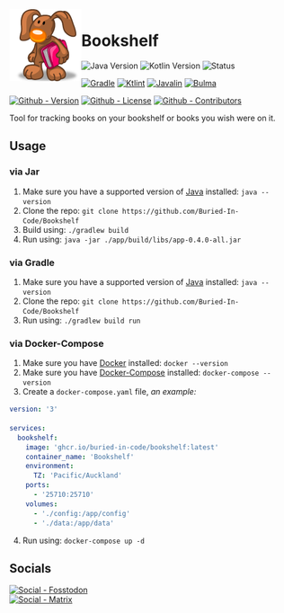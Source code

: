 <img src="./app/src/main/resources/static/img/logo.png" align="left" width="128" height="128" alt="Bookshelf Logo"/>

# Bookshelf

![Java Version](https://img.shields.io/badge/Temurin-17-green?style=flat-square&logo=eclipse-adoptium)
![Kotlin Version](https://img.shields.io/badge/Kotlin-2.0.20-green?style=flat-square&logo=kotlin)
![Status](https://img.shields.io/badge/Status-Beta-yellowgreen?style=flat-square)

[![Gradle](https://img.shields.io/badge/Gradle-8.10-informational?style=flat-square&logo=gradle)](https://github.com/gradle/gradle)
[![Ktlint](https://img.shields.io/badge/Ktlint-1.3.1-informational?style=flat-square)](https://github.com/pinterest/ktlint)
[![Javalin](https://img.shields.io/badge/Javalin-6.3.0-informational?style=flat-square)](https://github.com/javalin/javalin)
[![Bulma](https://img.shields.io/badge/Bulma-1.0.1-informational?style=flat-square)](https://github.com/jgthms/bulma)

[![Github - Version](https://img.shields.io/github/v/tag/Buried-In-Code/Bookshelf?logo=Github&label=Version&style=flat-square)](https://github.com/Buried-In-Code/Bookshelf/tags)
[![Github - License](https://img.shields.io/github/license/Buried-In-Code/Bookshelf?logo=Github&label=License&style=flat-square)](https://opensource.org/licenses/MIT)
[![Github - Contributors](https://img.shields.io/github/contributors/Buried-In-Code/Bookshelf?logo=Github&label=Contributors&style=flat-square)](https://github.com/Buried-In-Code/Bookshelf/graphs/contributors)

Tool for tracking books on your bookshelf or books you wish were on it.

## Usage

### via Jar

1. Make sure you have a supported version of [Java](https://adoptium.net/temurin/releases/) installed: `java --version`
2. Clone the repo: `git clone https://github.com/Buried-In-Code/Bookshelf`
3. Build using: `./gradlew build`
4. Run using: `java -jar ./app/build/libs/app-0.4.0-all.jar`

### via Gradle

1. Make sure you have a supported version of [Java](https://adoptium.net/temurin/releases/) installed: `java --version`
2. Clone the repo: `git clone https://github.com/Buried-In-Code/Bookshelf`
3. Run using: `./gradlew build run`

### via Docker-Compose

1. Make sure you have [Docker](https://www.docker.com/) installed: `docker --version`
2. Make sure you have [Docker-Compose](https://github.com/docker/compose) installed: `docker-compose --version`
3. Create a `docker-compose.yaml` file, _an example:_

```yaml
version: '3'

services:
  bookshelf:
    image: 'ghcr.io/buried-in-code/bookshelf:latest'
    container_name: 'Bookshelf'
    environment:
      TZ: 'Pacific/Auckland'
    ports:
      - '25710:25710'
    volumes:
      - './config:/app/config'
      - './data:/app/data'
```

4. Run using: `docker-compose up -d`

## Socials

[![Social - Fosstodon](https://img.shields.io/badge/%40BuriedInCode-teal?label=Fosstodon&logo=mastodon&style=for-the-badge)](https://fosstodon.org/@BuriedInCode)\
[![Social - Matrix](https://img.shields.io/badge/%23The--Dev--Environment-teal?label=Matrix&logo=matrix&style=for-the-badge)](https://matrix.to/#/#The-Dev-Environment:matrix.org)

